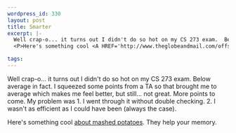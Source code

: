 ```yaml
--- 
wordpress_id: 330
layout: post
title: Smarter
excerpt: |-
  Well crap-o... it turns out I didn't do so hot on my CS 273 exam.  Below average in fact.  I squeezed some points from a TA so that brought me to average which makes me feel better, but still... not great.  More points to come.  My problem was 1. I went through it without double checking.  2.  I wasn't as efficient as I could have been (always the case).
  <P>Here's something cool <A HREF='http://www.theglobeandmail.com/offsite/Science/19991026/UMEMON.html'>about mashed potatoes</A>.  They help your memory.

tags: 
---
```


Well crap-o... it turns out I didn't do so hot on my CS 273 exam.  Below average in fact.  I squeezed some points from a TA so that brought me to average which makes me feel better, but still... not great.  More points to come.  My problem was 1. I went through it without double checking.  2.  I wasn't as efficient as I could have been (always the case).
<P>Here's something cool <A HREF='http://www.theglobeandmail.com/offsite/Science/19991026/UMEMON.html'>about mashed potatoes</A>.  They help your memory.
